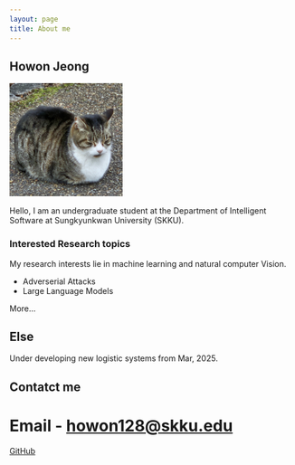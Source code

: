 ```yaml
---
layout: page
title: About me
---
```

## Howon Jeong

<img src="../prof.jpeg" width="200" height="200"/>

Hello, I am an undergraduate student at the Department of Intelligent Software at Sungkyunkwan University (SKKU).

### Interested Research topics

My research interests lie in machine learning and natural computer Vision.
- Adverserial Attacks
- Large Language Models


More...

## Else

Under developing new logistic systems from Mar, 2025.

## Contatct me
# Email - howon128@skku.edu
<a href = "https://github.com/howonJeong"> GitHub </a>
